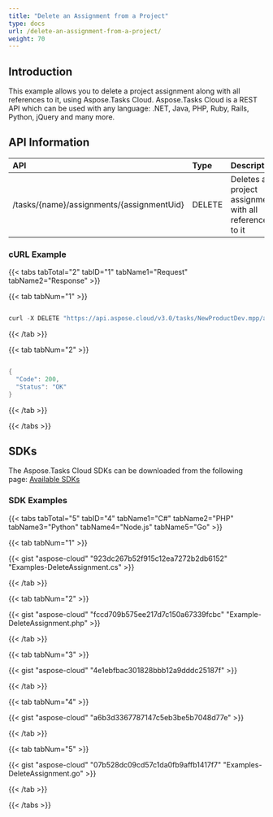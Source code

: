 ```yaml
---
title: "Delete an Assignment from a Project"
type: docs
url: /delete-an-assignment-from-a-project/
weight: 70
---
```


## **Introduction**
This example allows you to delete a project assignment along with all references to it, using Aspose.Tasks Cloud. Aspose.Tasks Cloud is a REST API which can be used with any language: .NET, Java, PHP, Ruby, Rails, Python, jQuery and many more.
## **API Information**

|**API**|**Type**|**Description**|**Resource Link**|
| :- | :- | :- | :- |
|/tasks/{name}/assignments/{assignmentUid}|DELETE|Deletes a project assignment with all references to it|[DeleteAssignment](https://apireference.aspose.cloud/tasks/#/TasksAssignments/DeleteAssignment)|
### **cURL Example**
{{< tabs tabTotal="2" tabID="1" tabName1="Request" tabName2="Response" >}}

{{< tab tabNum="1" >}}

```java

curl -X DELETE "https://api.aspose.cloud/v3.0/tasks/NewProductDev.mpp/assignments/63" -H "accept: application/json" -H "x-aspose-client: Containerize.Swagger"
```

{{< /tab >}}

{{< tab tabNum="2" >}}

```java

{
  "Code": 200,
  "Status": "OK"
}

```

{{< /tab >}}

{{< /tabs >}}
## **SDKs**
The Aspose.Tasks Cloud SDKs can be downloaded from the following page: [Available SDKs](/tasks/available-sdks/)
### **SDK Examples**
{{< tabs tabTotal="5" tabID="4" tabName1="C#" tabName2="PHP" tabName3="Python" tabName4="Node.js" tabName5="Go" >}}

{{< tab tabNum="1" >}}

{{< gist "aspose-cloud" "923dc267b52f915c12ea7272b2db6152" "Examples-DeleteAssignment.cs" >}}

{{< /tab >}}


{{< tab tabNum="2" >}}

{{< gist "aspose-cloud" "fccd709b575ee217d7c150a67339fcbc" "Example-DeleteAssignment.php" >}}

{{< /tab >}}


{{< tab tabNum="3" >}}

{{< gist "aspose-cloud" "4e1ebfbac301828bbb12a9dddc25187f" >}}

{{< /tab >}}

{{< tab tabNum="4" >}}

{{< gist "aspose-cloud" "a6b3d3367787147c5eb3be5b7048d77e" >}}

{{< /tab >}}

{{< tab tabNum="5" >}}

{{< gist "aspose-cloud" "07b528dc09cd57c1da0fb9affb1417f7" "Examples-DeleteAssignment.go" >}}

{{< /tab >}}

{{< /tabs >}}
